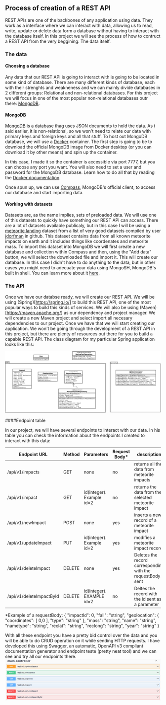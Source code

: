 ## Process of creation of a REST API
REST APIs are one of the backbones of any application using data. They work as a interface where we can interact with data, allowing us to read, write, update or delete data form a database without having to interact with the database itself. In this project
we will see the process of how to contruct a REST API from the very beggining: The data itself.

### The data
#### Choosing a database

Any data that our REST API is going to interact with is going to be located in some kind of database. There are many different kinds of database, each with their strenghts and weakneness and we can mainly divide databases in 2 different groups: Relational
and non-relational databases. For this project we will focus in one of the most popular non-relational databases outr there: [MongoDB](https://www.mongodb.com/es).
#### MongoDB

[MongoDB](https://www.mongodb.com/es) is a database thag uses JSON documents to hold the data. As i said earlier, it is non-relational, so we won't need to relate our data with primary keys and foreign keys and all that stuff. 
To host out MongoDB database, we will use a [Docker](https://www.docker.com/) container. 
The first step is going to be to download the official MongoDB image from Docker desktop (or you can download it by other means) and spin up the container.

In this case, I made it so the container is accessible via port 7777, but you can choose any port you want. You will also need to set a user and password for the MongoDB database. Learn how to do all that by reading the [Docker documentation](https://docs.docker.com/).

Once spun up, we can use [Compass](https://www.mongodb.com/products/tools/compass), MongoDB's official client, to access our database and start importing data.

#### Working with datasets

Datasets are, as the name implies, sets of preloaded data. We will use one of this datasets to quickly have something our REST API can access. There are a lot of datasets available publicaly, but in this case I will be using a [meteorite landing](https://github.com/jdorfman/awesome-json-datasets?tab=readme-ov-file#nasa) dataset from a list of very good datasets compiled by user [jdorfman](ttps://github.com/jdorfman) in github. This dataset contains data from all known meteorite impacts on earth and it includes things like coordenates and meteorite mass. To import this dataset into MongoDB we will first create a new database and collection within Compass and then, using the "Add data" button, we will select the downloaded file and import it. This will create our database. In this case I didn't have to do anything to the data, but in other cases you might need to adecuate your data using MongoSH, MongoDB's built in shell. You can learn more about it [here](https://www.mongodb.com/docs/mongodb-shell/).

### The API

Once we have our databse ready, we will create our REST API. We will be using (Spring)[https://spring.io/] to build this REST API, one of the most popular ways to build this kinds of services. We will also be using (Maven)[https://maven.apache.org/] as our dependency and project manager. We will create a new Maven project and select import all necesary dependencies to our project. Once we have that we will start creating our application. We won't be going through the development of a REST API in this project, but there are plenty of resources out there for you to build a capable REST API. The class diagram for my particular Spring application looks like this:

<a href="https://github.com/UnaiZelaia/datu-atzipena23-24/blob/features/mongoMeteorites/images/class_diagram.svg" target="_blank"><img src="https://github.com/UnaiZelaia/datu-atzipena23-24/blob/features/mongoMeteorites/images/class_diagram.svg"/></a>

####Endpoint table

In our project, we will have several endpoints to interact with our data. In his table you can check the information about the endpoints I created to interact with this data:

| Endpoint URL             | Method | Parameters                | Request  Body*       | description
|--------------------------|--------|---------------------------|----------------------|------------------------------------------------------------|
| /api/v1/impacts          |  GET   | none                      | no                   | returns all the data from meteorite impacts                |
| /api/v1/impact           |  GET   | id(integer). Example id=2 | no                   | returns the data from the selected meteorite impact        |
| /api/v1/newImpact        |  POST  | none                      | yes                  | inserts a new record of a meteorite impact                 |
| /api/v1/updateImpact     |  PUT   | id(integer). Example id=2 | yes                  | modifies a meteorite impact record                         |
| /api/v1/deleteImpact     | DELETE | none                      | yes                  | Deletes the record corresponding with the requestBody sent |
| /api/v1/deleteImpactById  | DELETE | id(integer). EXAMPLE id=2 | no                  | Deltes the record with the id sent as a parameter          |

*Example of a requestBody:
  {
  "impactId": 0,
  "fall": "string",
  "geolocation": {
    "coordinates": [
      0,0
    ],
    "type": "string"
  },
  "mass": "string",
  "name": "string",
  "nametype": "string",
  "reclat": "string",
  "reclong": "string",
  "year": "string"
}

With all these endpoint you have a pretty bid control over the data and you will be able to do CRUD operation on it while sending HTTP requests. I have developed this using Swagger, an automatic, OpenAPI v3
compliant documentation generator and endpoint teste (pretty neat tool) and we can see and try all our endpoints there.  
<a href="https://github.com/UnaiZelaia/datu-atzipena23-24/blob/features/mongoMeteorites/images/swagger_mongo.png" target="_blank"><img src="https://github.com/UnaiZelaia/datu-atzipena23-24/blob/features/mongoMeteorites/images/swagger_mongo.png"/></a>


